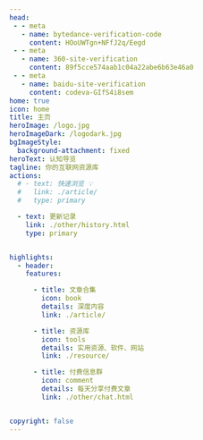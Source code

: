 ```yaml
---
head: 
 - - meta
   - name: bytedance-verification-code
     content: HOoUWTgn+NFfJ2q/Eegd
 - - meta
   - name: 360-site-verification
     content: 89f5cce574aab1c04a22abe6b63e46a0
 - - meta
   - name: baidu-site-verification
     content: codeva-GIfS4i8sem
home: true
icon: home
title: 主页
heroImage: /logo.jpg
heroImageDark: /logodark.jpg
bgImageStyle:
  background-attachment: fixed
heroText: 认知导览
tagline: 你的互联网资源库
actions:
  # - text: 快速浏览 💡
  #   link: ./article/
  #   type: primary

  - text: 更新记录
    link: ./other/history.html
    type: primary


highlights:
  - header: 
    features: 

      - title: 文章合集
        icon: book
        details: 深度内容
        link: ./article/

      - title: 资源库
        icon: tools
        details: 实用资源、软件、网站
        link: ./resource/

      - title: 付费信息群
        icon: comment
        details: 每天分享付费文章
        link: ./other/chat.html


copyright: false
---
```




